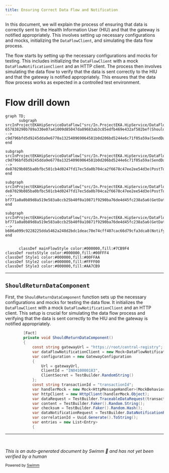 ```yaml
---
title: Ensuring Correct Data Flow and Notification
---
```

In this document, we will explain the process of ensuring that data is correctly sent to the Health Information User (HIU) and that the gateway is notified appropriately. This involves setting up necessary configurations and mocks, initializing the <SwmToken path="test/In.ProjectEKA.HipServiceTest/DataFlow/DataFlowClientTest.cs" pos="49:9:9" line-data="            var dataFlowClient = new DataFlowClient(httpClient, dataFlowNotificationClient.Object, configuration);">`DataFlowClient`</SwmToken>, and simulating the data flow process.

The flow starts by setting up the necessary configurations and mocks for testing. This includes initializing the <SwmToken path="test/In.ProjectEKA.HipServiceTest/DataFlow/DataFlowClientTest.cs" pos="49:9:9" line-data="            var dataFlowClient = new DataFlowClient(httpClient, dataFlowNotificationClient.Object, configuration);">`DataFlowClient`</SwmToken> with a mock <SwmToken path="test/In.ProjectEKA.HipServiceTest/DataFlow/DataFlowClientTest.cs" pos="29:11:11" line-data="            var dataFlowNotificationClient = new Mock&lt;DataFlowNotificationClient&gt;(MockBehavior.Strict, null);">`DataFlowNotificationClient`</SwmToken> and an HTTP client. The process then involves simulating the data flow to verify that the data is sent correctly to the HIU and that the gateway is notified appropriately. This ensures that the data flow process works as expected in a controlled test environment.

# Flow drill down

```mermaid
graph TD;
      subgraph srcInProjectEKAHipServiceDataFlow["src/In.ProjectEKA.HipService/DataFlow"]
657838290b789a330e07a41009d85047da89683ab3c85edfb469e432af502bef(ShouldReturnDataComponent) --> c9d796bfd5d9245dda9e6770a132540969064581b0d206bd5244e6c71f05a59a(SendDataToHiu)
end

subgraph srcInProjectEKAHipServiceDataFlow["src/In.ProjectEKA.HipService/DataFlow"]
c9d796bfd5d9245dda9e6770a132540969064581b0d206bd5244e6c71f05a59a(SendDataToHiu) --> de87029b085ba0bfbc501cb4d0247fd17ec5da0b704ca2f6678c47ee2ee54d3e(PostTo)
end

subgraph srcInProjectEKAHipServiceDataFlow["src/In.ProjectEKA.HipService/DataFlow"]
de87029b085ba0bfbc501cb4d0247fd17ec5da0b704ca2f6678c47ee2ee54d3e(PostTo) --> bf771a0a0b89d8a519e583a8ccb25b40f0a10871f9290ba76de4d45fc238a5a6(GetDataNotificationRequest)
end

subgraph srcInProjectEKAHipServiceDataFlow["src/In.ProjectEKA.HipService/DataFlow"]
bf771a0a0b89d8a519e583a8ccb25b40f0a10871f9290ba76de4d45fc238a5a6(GetDataNotificationRequest) --> b606a099c9228225dda5462a248d2bdc1deac70e74cff407cac66d79cfa3dca8(NotifyGateway)
end


      classDef mainFlowStyle color:#000000,fill:#7CB9F4
classDef rootsStyle color:#000000,fill:#00FFF4
classDef Style1 color:#000000,fill:#00FFAA
classDef Style2 color:#000000,fill:#FFFF00
classDef Style3 color:#000000,fill:#AA7CB9
```

<SwmSnippet path="/test/In.ProjectEKA.HipServiceTest/DataFlow/DataFlowClientTest.cs" line="25">

---

## <SwmToken path="test/In.ProjectEKA.HipServiceTest/DataFlow/DataFlowClientTest.cs" pos="26:5:5" line-data="        private void ShouldReturnDataComponent()">`ShouldReturnDataComponent`</SwmToken>

First, the <SwmToken path="test/In.ProjectEKA.HipServiceTest/DataFlow/DataFlowClientTest.cs" pos="26:5:5" line-data="        private void ShouldReturnDataComponent()">`ShouldReturnDataComponent`</SwmToken> function sets up the necessary configurations and mocks for testing the data flow. It initializes the <SwmToken path="test/In.ProjectEKA.HipServiceTest/DataFlow/DataFlowClientTest.cs" pos="49:9:9" line-data="            var dataFlowClient = new DataFlowClient(httpClient, dataFlowNotificationClient.Object, configuration);">`DataFlowClient`</SwmToken> with a mock <SwmToken path="test/In.ProjectEKA.HipServiceTest/DataFlow/DataFlowClientTest.cs" pos="29:11:11" line-data="            var dataFlowNotificationClient = new Mock&lt;DataFlowNotificationClient&gt;(MockBehavior.Strict, null);">`DataFlowNotificationClient`</SwmToken> and an HTTP client. This setup is crucial for simulating the data flow process and verifying that the data is sent correctly to the HIU and the gateway is notified appropriately.

```c#
        [Fact]
        private void ShouldReturnDataComponent()
        {
            const string gatewayUrl = "https://root/central-registry";
            var dataFlowNotificationClient = new Mock<DataFlowNotificationClient>(MockBehavior.Strict, null);
            var configuration = new GatewayConfiguration
            {
                Url = gatewayUrl,
                ClientId = "IN0410000183",
                ClientSecret = TestBuilder.RandomString()
            };
            const string transactionId = "transactionId";
            var handlerMock = new Mock<HttpMessageHandler>(MockBehavior.Strict);
            var httpClient = new HttpClient(handlerMock.Object);
            var dataRequest = TestBuilder.TraceableDataRequest(transactionId);
            var content = TestBuilder.Faker().Random.String();
            var checksum = TestBuilder.Faker().Random.Hash();
            var dataNotificationRequest = TestBuilder.DataNotificationRequest(transactionId);
            var correlationId = Uuid.Generate().ToString();
            var entries = new List<Entry>
            {
```

---

</SwmSnippet>

&nbsp;

*This is an auto-generated document by Swimm 🌊 and has not yet been verified by a human*

<SwmMeta version="3.0.0" repo-id="Z2l0aHViJTNBJTNBaGlwLXNlcnZpY2UlM0ElM0FTd2ltbS1EZW1v" repo-name="hip-service"><sup>Powered by [Swimm](/)</sup></SwmMeta>
